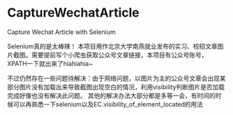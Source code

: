 # CaptureWechatArticle
Capture Wechat Article with Selenium

Selenium真的是太棒辣！
本项目用作北京大学南燕就业发布的实习、校招文章图片截图。需要提前写个小爬虫获取公众号文章链接，本项目有公众号账号，XPATH一下就出来了hiahiahia~

不过仍然存在一些问题待解决：由于网络问题，以图片为主的公众号文章会出现某部分图片没有加载出来导致截图出现空白的情况，利用visibility判断图片是否加载完成好像也没有解决此问题。
其他的解决办法大部分都是多等一会，有时间的时候可以再熟悉一下selenium以及EC.visibility_of_element_located的用法
